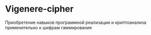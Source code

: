 # Vigenere-cipher
Приобретение навыков программной реализации и криптоанализа применительно к шифрам гаммирования
